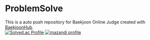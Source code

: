 # ProblemSolve
This is a auto push repository for Baekjoon Online Judge created with [BaekjoonHub](https://github.com/BaekjoonHub/BaekjoonHub).  
[![Solved.ac Profile](http://mazassumnida.wtf/api/v2/generate_badge?boj=nsn04116)](https://solved.ac/nsn04116/)
[![mazandi profile](http://mazandi.herokuapp.com/api?handle=nsn04116&theme=warm)](https://solved.ac/nsn04116/)

